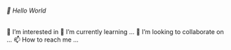 ###### 👋 Hello World
 👀 I’m interested in
 🌱 I’m currently learning ...
 💞️ I’m looking to collaborate on ...
 📫 How to reach me ...


